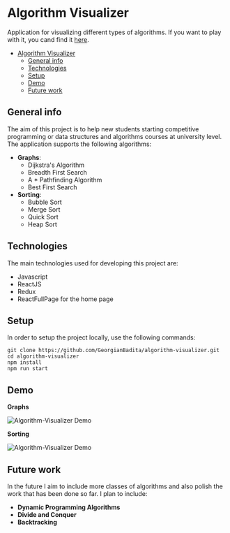 # Algorithm Visualizer

Application for visualizing different types of algorithms. If you want to play with it, you cand find it [here](https://georgianbadita.github.io/algorithm-visualizer).

-   [Algorithm Visualizer](#algorithm-visualizer)
    -   [General info](#general-info)
    -   [Technologies](#technologies)
    -   [Setup](#setup)
    -   [Demo](#demo)
    -   [Future work](#future-work)

## General info

The aim of this project is to help new students starting competitive programming or data structures and algorithms courses at university level.
The application supports the following algorithms:

-   **Graphs**:
    -   Dijkstra's Algorithm
    -   Breadth First Search
    -   A \* Pathfinding Algorithm
    -   Best First Search
-   **Sorting**:
    -   Bubble Sort
    -   Merge Sort
    -   Quick Sort
    -   Heap Sort

## Technologies

The main technologies used for developing this project are:

-   Javascript
-   ReactJS
-   Redux
-   ReactFullPage for the home page

## Setup

In order to setup the project locally, use the following commands:

```console
git clone https://github.com/GeorgianBadita/algorithm-visualizer.git
cd algorithm-visualizer
npm install
npm run start
```

## Demo

**Graphs**

![Algorithm-Visualizer Demo](https://media.giphy.com/media/mhcti1UA16oZI0vW6g/source.gif)

**Sorting**

![Algorithm-Visualizer Demo](https://media.giphy.com/media/OrvgRvM18ooYQNbOJ0/source.gif)

## Future work

In the future I aim to include more classes of algorithms and also polish the work that has been done so far.
I plan to include:

-   **Dynamic Programming Algorithms**
-   **Divide and Conquer**
-   **Backtracking**

